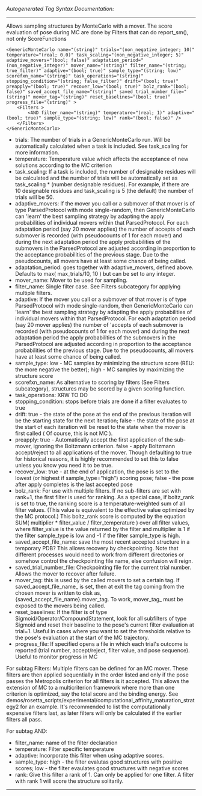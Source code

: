 _Autogenerated Tag Syntax Documentation:_

---
Allows sampling structures by MonteCarlo with a mover. The score evaluation of pose during MC are done by Filters that can do report_sm(), not only ScoreFunctions

```
<GenericMonteCarlo name="(string)" trials="(non_negative_integer; 10)" temperature="(real; 0.0)" task_scaling="(non_negative_integer; 5)" adaptive_movers="(bool; false)" adaptation_period="(non_negative_integer)" mover_name="(string)" filter_name="(string; true_filter)" adaptive="(bool; true)" sample_type="(string; low)" scorefxn_name="(string)" task_operations="(string)" stopping_condition="(string; false_filter)" drift="(bool; true)" preapply="(bool; true)" recover_low="(bool; true)" bolz_rank="(bool; false)" saved_accept_file_name="(string)" saved_trial_number_file="(string)" mover_tag="(string)" reset_baselines="(bool; true)" progress_file="(string)" >
    <Filters >
        <AND filter_name="(string)" temperature="(real; 1)" adaptive="(bool; true)" sample_type="(string; low)" rank="(bool; false)" />
    </Filters>
</GenericMonteCarlo>
```

-   trials: The number of trials in a GenericMonteCarlo run. Will be automatically calculated when a task is included. See task_scaling for more information.
-   temperature: Temperature value which affects the acceptance of new solutions according to the MC criterion
-   task_scaling: If a task is included, the number of designable residues will be calculated and the number of trials will be automatically set as task_scaling * (number designable residues). For example, if there are 10 designable residues and task_scaling is 5 (the default) the number of trials will be 50.
-   adaptive_movers: If the mover you call or a submover of that mover is of type ParsedProtocol with mode single-random, then GenericMonteCarlo can 'learn' the best sampling strategy by adapting the apply probabilities of individual movers within that ParsedProtocol. For each adaptation period (say 20 mover applies) the number of accepts of each submover is recorded (with pseudocounts of 1 for each mover) and during the next adaptation period the apply probabilities of the submovers in the ParsedProtocol are adjusted according in proportion to the acceptance probabilities of the previous stage. Due to the pseudocounts, all movers have at least some chance of being called.
-   adaptation_period: goes together with adaptive_movers, defined above. Defaults to max( max_trials/10, 10 ) but can be set to any integer.
-   mover_name: Mover to be used for sampling.
-   filter_name: Single filter case. See Filters subcategory for applying multiple filters.
-   adaptive: If the mover you call or a submover of that mover is of type ParsedProtocol with mode single-random, then GenericMonteCarlo can 'learn' the best sampling strategy by adapting the apply probabilities of individual movers within that ParsedProtocol. For each adaptation period (say 20 mover applies) the number of 'accepts of each submover is recorded (with pseudocounts of 1 for each mover) and during the next adaptation period the apply probabilities of the submovers in the ParsedProtocol are adjusted according in proportion to the acceptance probabilities of the previous stage. Due to the pseudocounts, all movers have at least some chance of being called.
-   sample_type: low - MC samples by minimizing the structure score (REU: the more negative the better); high - MC samples by maximizing the structure score
-   scorefxn_name: As alternative to scoring by filters (See Filters subcategory), structures may be scored by a given scoring function.
-   task_operations: XRW TO DO
-   stopping_condition: stops before trials are done if a filter evaluates to true
-   drift: true - the state of the pose at the end of the previous iteration will be the starting state for the next iteration; false - the state of the pose at the start of each iteration will be reset to the state when the mover is first called ( Of course, this is not MC ).
-   preapply: true - Automatically accept the first application of the sub-mover, ignoring the Boltzmann criterion. false - apply Boltzmann accept/reject to all applications of the mover. Though defaulting to true for historical reasons, it is highly recommended to set this to false unless you know you need it to be true.
-   recover_low: true - at the end of application, the pose is set to the lowest (or highest if sample_type="high") scoring pose; false - the pose after apply completes is the last accepted pose
-   bolz_rank: For use with multiple filters. If no sub-filters are set with rank=1, the first filter is used for ranking. As a special case, if boltz_rank is set to true, the ranking score is a temperature-weighted sum of all filter values. (This value is equivalent to the effective value optimized by the MC protocol.) This boltz_rank score is computed by the equation SUM( multiplier * filter_value / filter_temperature ) over all filter values, where filter_value is the value returned by the filter and multiplier is 1 if the filter sample_type is low and -1 if the filter sample_type is high.
-   saved_accept_file_name: save the most recent accepted structure in a temporary PDB? This allows recovery by checkpointing. Note that different processes would need to work from different directories or somehow control the checkpointing file name, else confusion will reign.
-   saved_trial_number_file: Checkpointing file for the current trial number. Allows the mover to recover after failure.
-   mover_tag: this is used by the called movers to set a certain tag. If saved_accept_file_name_ is set, then at exit the tag coming from the chosen mover is written to disk as, {saved_accept_file_name}.mover_tag. To work, mover_tag_ must be exposed to the movers being called.
-   reset_baselines: If the filter is of type Sigmoid/Operator/CompoundStatement, look for all subfilters of type Sigmoid and reset their baseline to the pose's current filter evaluation at trial=1. Useful in cases where you want to set the thresholds relative to the pose's evaluation at the start of the MC trajectory.
-   progress_file: If specified opens a file in which each trial's outcome is reported (trial number, accept/reject, filter value, and pose sequence). Useful to monitor progress in MC


For subtag Filters: Multiple filters can be defined for an MC mover. These filters are then applied sequentially in the order listed and only if the pose passes the Metropolis criterion for all filters is it accepted. This allows the extension of MC to a multicriterion framework where more than one criterion is optimized, say the total score and the binding energy. See demos/rosetta_scripts/experimental/computational_affinity_maturation_strategy2 for an example. It's recommended to list the computationally expensive filters last, as later filters will only be calculated if the earlier filters all pass.



For subtag AND: 

-   filter_name: name of the filter declaration
-   temperature: Filter specific temperature
-   adaptive: Incorporate this filter when using adaptive scores.
-   sample_type: high - the filter evalutas good structures with positive scores; low - the filter evaulates good structures with negative scores
-   rank: Give this filter a rank of 1. Can only be applied for one filter. A filter with rank 1 will score the structure solitarily.

---

